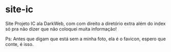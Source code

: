 # site-ic
Site Projeto IC ala DarkWeb, com com direito a diretório extra além do index só pra não dizer que não coloquei muita informação!

Ps: Antes que digam que está sem a minha foto, ela é o favicon, espero que conte, é isso.
